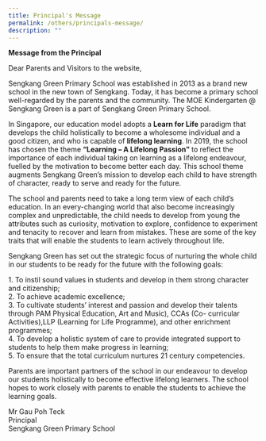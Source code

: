 ```yaml
---
title: Principal's Message
permalink: /others/principals-message/
description: ""
---
```

<p><strong>Message from the Principal</strong></p>
<p>Dear Parents and Visitors to the website,</p>
<p>Sengkang Green Primary School was established in 2013 as a brand new school in the new town of Sengkang. Today, it has become a primary school well-regarded by the parents and the community. The MOE Kindergarten @ Sengkang Green is a part of Sengkang Green Primary School.</p>
<p>In Singapore, our education model adopts a&nbsp;<strong>Learn for Life</strong>&nbsp;paradigm that develops the child holistically to become a wholesome individual and a good citizen, and who is capable of&nbsp;<strong>lifelong learning</strong>. In 2019, the school has chosen the theme&nbsp;<strong>&ldquo;Learning &ndash; A Lifelong Passion&rdquo;</strong>&nbsp;to reflect the importance of each individual taking on learning as a lifelong endeavour, fuelled by the motivation to become better each day. This school theme augments Sengkang Green&rsquo;s mission to develop each child to have strength of character, ready to serve and ready for the future.</p>
<p>The school and parents need to take a long term view of each child&rsquo;s education. In an every-changing world that also become increasingly complex and unpredictable, the child needs to develop from young the attributes such as curiosity, motivation to explore, confidence to experiment and tenacity to recover and learn from mistakes. These are some of the key traits that will enable the students to learn actively throughout life.</p>
<p>Sengkang Green has set out the strategic focus of nurturing the whole child in our students to be ready for the future with the following goals:</p>
<p>1. To instil sound values in students and develop in them strong character and citizenship;<br />2. To achieve academic excellence;<br />3. To cultivate students&rsquo; interest and passion and develop their talents through PAM Physical Education, Art and Music), CCAs (Co- curricular Activities),LLP (Learning for Life Programme), and other enrichment programmes;<br />4. To develop a holistic system of care to provide integrated support to students to help them make progress in learning;<br />5. To ensure that the total curriculum nurtures 21 century competencies.</p>
<p>Parents are important partners of the school in our endeavour to develop our students holistically to become effective lifelong learners. The school hopes to work closely with parents to enable the students to achieve the learning goals.</p>
<p>Mr Gau Poh Teck<br />Principal<br />Sengkang Green Primary School</p>